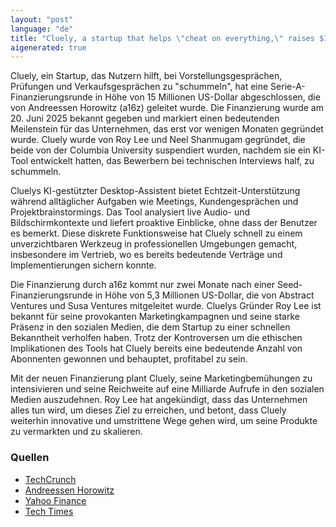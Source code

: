 ```yaml
---
layout: "post"
language: "de"
title: "Cluely, a startup that helps \"cheat on everything,\" raises $15M from a16z"
aigenerated: true
---
```


Cluely, ein Startup, das Nutzern hilft, bei Vorstellungsgesprächen, Prüfungen und Verkaufsgesprächen zu "schummeln", hat eine Serie-A-Finanzierungsrunde in Höhe von 15 Millionen US-Dollar abgeschlossen, die von Andreessen Horowitz (a16z) geleitet wurde. Die Finanzierung wurde am 20. Juni 2025 bekannt gegeben und markiert einen bedeutenden Meilenstein für das Unternehmen, das erst vor wenigen Monaten gegründet wurde. Cluely wurde von Roy Lee und Neel Shanmugam gegründet, die beide von der Columbia University suspendiert wurden, nachdem sie ein KI-Tool entwickelt hatten, das Bewerbern bei technischen Interviews half, zu schummeln.

<!--more-->

Cluelys KI-gestützter Desktop-Assistent bietet Echtzeit-Unterstützung während alltäglicher Aufgaben wie Meetings, Kundengesprächen und Projektbrainstormings. Das Tool analysiert live Audio- und Bildschirmkontexte und liefert proaktive Einblicke, ohne dass der Benutzer es bemerkt. Diese diskrete Funktionsweise hat Cluely schnell zu einem unverzichtbaren Werkzeug in professionellen Umgebungen gemacht, insbesondere im Vertrieb, wo es bereits bedeutende Verträge und Implementierungen sichern konnte.

Die Finanzierung durch a16z kommt nur zwei Monate nach einer Seed-Finanzierungsrunde in Höhe von 5,3 Millionen US-Dollar, die von Abstract Ventures und Susa Ventures mitgeleitet wurde. Cluelys Gründer Roy Lee ist bekannt für seine provokanten Marketingkampagnen und seine starke Präsenz in den sozialen Medien, die dem Startup zu einer schnellen Bekanntheit verholfen haben. Trotz der Kontroversen um die ethischen Implikationen des Tools hat Cluely bereits eine bedeutende Anzahl von Abonnenten gewonnen und behauptet, profitabel zu sein.

Mit der neuen Finanzierung plant Cluely, seine Marketingbemühungen zu intensivieren und seine Reichweite auf eine Milliarde Aufrufe in den sozialen Medien auszudehnen. Roy Lee hat angekündigt, dass das Unternehmen alles tun wird, um dieses Ziel zu erreichen, und betont, dass Cluely weiterhin innovative und umstrittene Wege gehen wird, um seine Produkte zu vermarkten und zu skalieren.

### Quellen
- [TechCrunch](https://techcrunch.com/2025/06/20/cluely-a-startup-that-helps-cheat-on-everything-raises-15m-from-a16z/)
- [Andreessen Horowitz](https://a16z.com/announcement/investing-in-cluely/)
- [Yahoo Finance](https://finance.yahoo.com/news/cluely-startup-helps-cheat-everything-210619029.html)
- [Tech Times](https://www.techtimes.com/articles/310940/20250621/cluely-raises-15m-scale-controversial-undetectable-ai-tool-screen-based-assistance.htm)
